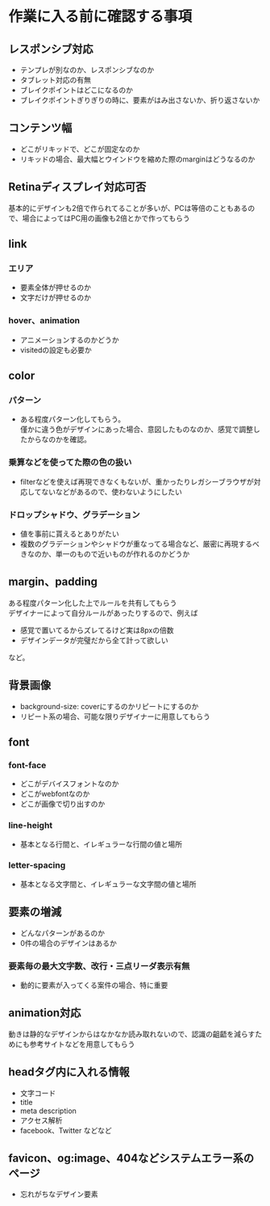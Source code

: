 # 作業に入る前に確認する事項

## レスポンシブ対応
* テンプレが別なのか、レスポンシブなのか
* タブレット対応の有無
* ブレイクポイントはどこになるのか
* ブレイクポイントぎりぎりの時に、要素がはみ出さないか、折り返さないか

## コンテンツ幅
* どこがリキッドで、どこが固定なのか
* リキッドの場合、最大幅とウインドウを縮めた際のmarginはどうなるのか

## Retinaディスプレイ対応可否
基本的にデザインも2倍で作られてることが多いが、PCは等倍のこともあるので、場合によってはPC用の画像も2倍とかで作ってもらう

## link

### エリア
* 要素全体が押せるのか
* 文字だけが押せるのか

### hover、animation
* アニメーションするのかどうか
* visitedの設定も必要か

## color
### パターン
* ある程度パターン化してもらう。<br>僅かに違う色がデザインにあった場合、意図したものなのか、感覚で調整したからなのかを確認。

### 乗算などを使ってた際の色の扱い
* filterなどを使えば再現できなくもないが、重かったりレガシーブラウザが対応してないなどがあるので、使わないようにしたい

### ドロップシャドウ、グラデーション
* 値を事前に貰えるとありがたい
* 複数のグラデーションやシャドウが重なってる場合など、厳密に再現するべきなのか、単一のもので近いものが作れるのかどうか

## margin、padding
ある程度パターン化した上でルールを共有してもらう<br>
デザイナーによって自分ルールがあったりするので、例えば

* 感覚で置いてるからズレてるけど実は8pxの倍数
* デザインデータが完璧だから全て計って欲しい

など。

## 背景画像
* background-size: coverにするのかリピートにするのか
* リピート系の場合、可能な限りデザイナーに用意してもらう

## font

### font-face
* どこがデバイスフォントなのか
* どこがwebfontなのか
* どこが画像で切り出すのか

### line-height
* 基本となる行間と、イレギュラーな行間の値と場所

### letter-spacing
* 基本となる文字間と、イレギュラーな文字間の値と場所

## 要素の増減
* どんなパターンがあるのか
* 0件の場合のデザインはあるか

### 要素毎の最大文字数、改行・三点リーダ表示有無
* 動的に要素が入ってくる案件の場合、特に重要

## animation対応
動きは静的なデザインからはなかなか読み取れないので、認識の齟齬を減らすためにも参考サイトなどを用意してもらう

## headタグ内に入れる情報
* 文字コード
* title
* meta description
* アクセス解析
* facebook、Twitter などなど

## favicon、og:image、404などシステムエラー系のページ
* 忘れがちなデザイン要素
